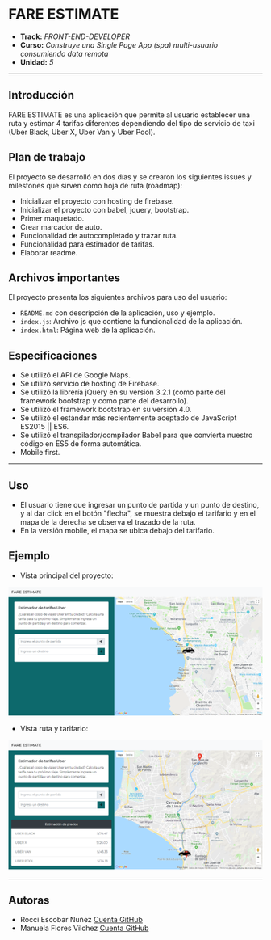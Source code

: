 # FARE ESTIMATE

* **Track:** _FRONT-END-DEVELOPER_
* **Curso:** _Construye una Single Page App (spa) multi-usuario consumiendo data remota_
* **Unidad:** _5_

***

## Introducción 

FARE ESTIMATE es una aplicación que permite al usuario establecer una ruta y estimar 4 tarifas diferentes dependiendo del tipo de servicio de taxi (Uber Black, Uber X, Uber Van y Uber Pool).

## Plan de trabajo

El proyecto se desarrolló en dos días y se crearon los siguientes issues y milestones que sirven como hoja de ruta (roadmap):

* Inicializar el proyecto con hosting de firebase. 
* Inicializar el proyecto con babel, jquery, bootstrap. 
* Primer maquetado.
* Crear marcador de auto.
* Funcionalidad de autocompletado y trazar ruta.
* Funcionalidad para estimador de tarifas.
* Elaborar readme.

## Archivos importantes

El proyecto presenta los siguientes archivos para uso del usuario:

* `README.md` con descripción de la aplicación, uso y ejemplo.
* `index.js`: Archivo js que contiene la funcionalidad de la aplicación.
* `index.html`: Página web de la aplicación.

## Especificaciones

* Se utilizó el API de Google Maps.
* Se utilizó servicio de hosting de Firebase.
* Se utilizó la librería jQuery en su versión 3.2.1 (como parte del framework bootstrap y como parte del desarrollo).
* Se utilizó el framework bootstrap en su versión 4.0.
* Se utilizó el estándar más recientemente aceptado de JavaScript ES2015 || ES6.
* Se utilizó el transpilador/compilador Babel para que convierta nuestro código en ES5 de forma automática.
* Mobile first.

***

## Uso
* El usuario tiene que ingresar un punto de partida y un punto de destino, y al dar click en el botón "flecha", se muestra debajo el tarifario y en el mapa de la derecha se observa el trazado de la ruta.
* En la versión mobile, el mapa se ubica debajo del tarifario.

## Ejemplo

* Vista principal del proyecto:

![vista-principal](public/assets/docs/vista-inicial.png "vista-principal")

* Vista ruta y tarifario:

![ruta](public/assets/docs/vista-ruta.png "ruta")

***

## Autoras

* Rocci Escobar Nuñez [Cuenta GitHub](https://github.com/Rocciescobar "Repositorio")
* Manuela Flores Vilchez [Cuenta GitHub ](https://github.com/ManuelaFlores "Repositorio")
